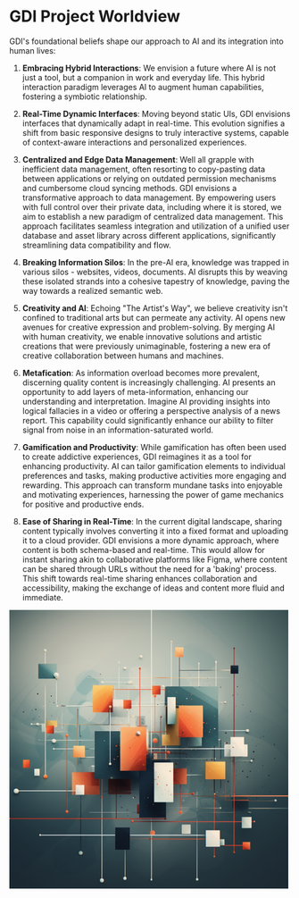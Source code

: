 # GDI Project Worldview

GDI's foundational beliefs shape our approach to AI and its integration into human lives:

1. **Embracing Hybrid Interactions**: We envision a future where AI is not just a tool, but a companion in work and everyday life. This hybrid interaction paradigm leverages AI to augment human capabilities, fostering a symbiotic relationship.

2. **Real-Time Dynamic Interfaces**: Moving beyond static UIs, GDI envisions interfaces that dynamically adapt in real-time. This evolution signifies a shift from basic responsive designs to truly interactive systems, capable of context-aware interactions and personalized experiences.

3. **Centralized and Edge Data Management**: Well all grapple with inefficient data management, often resorting to copy-pasting data between applications or relying on outdated permission mechanisms and cumbersome cloud syncing methods. GDI envisions a transformative approach to data management. By empowering users with full control over their private data, including where it is stored, we aim to establish a new paradigm of centralized data management. This approach facilitates seamless integration and utilization of a unified user database and asset library across different applications, significantly streamlining data compatibility and flow.

4. **Breaking Information Silos**: In the pre-AI era, knowledge was trapped in various silos - websites, videos, documents. AI disrupts this by weaving these isolated strands into a cohesive tapestry of knowledge, paving the way towards a realized semantic web.

5. **Creativity and AI**: Echoing "The Artist's Way", we believe creativity isn't confined to traditional arts but can permeate any activity. AI opens new avenues for creative expression and problem-solving. By merging AI with human creativity, we enable innovative solutions and artistic creations that were previously unimaginable, fostering a new era of creative collaboration between humans and machines.

6. **Metafication**: As information overload becomes more prevalent, discerning quality content is increasingly challenging. AI presents an opportunity to add layers of meta-information, enhancing our understanding and interpretation. Imagine AI providing insights into logical fallacies in a video or offering a perspective analysis of a news report. This capability could significantly enhance our ability to filter signal from noise in an information-saturated world.

7. **Gamification and Productivity**: While gamification has often been used to create addictive experiences, GDI reimagines it as a tool for enhancing productivity. AI can tailor gamification elements to individual preferences and tasks, making productive activities more engaging and rewarding. This approach can transform mundane tasks into enjoyable and motivating experiences, harnessing the power of game mechanics for positive and productive ends.

8. **Ease of Sharing in Real-Time**: In the current digital landscape, sharing content typically involves converting it into a fixed format and uploading it to a cloud provider. GDI envisions a more dynamic approach, where content is both schema-based and real-time. This would allow for instant sharing akin to collaborative platforms like Figma, where content can be shared through URLs without the need for a 'baking' process. This shift towards real-time sharing enhances collaboration and accessibility, making the exchange of ideas and content more fluid and immediate.

<img src="https://raw.githubusercontent.com/dht/gdi-assets/main/images/docs/9.png" width="500px"/>
